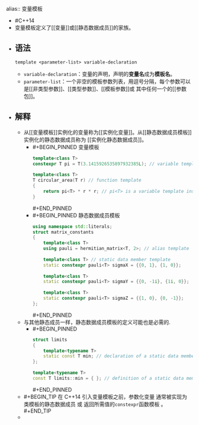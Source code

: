 alias:: 变量模板

- #C++14
- 变量模板定义了[[变量]]或[[静态数据成员]]的家族。
- ## 语法
  ```
  template <parameter-list> variable-declaration
  ```
	- `variable-declaration`：变量的声明，声明的**变量名**成为**模板名**。
	- `parameter-list`：一个非空的模板参数列表，用逗号分隔，每个参数可以是[[非类型参数]]、[[类型参数]]、[[模板参数]]或 其中任何一个的[[参数包]]。
- ## 解释
	- 从[[变量模板]]实例化的变量称为[[实例化变量]]。从[[静态数据成员模板]]实例化的静态数据成员称为 [[实例化静态数据成员]]。
		- #+BEGIN_PINNED
		  变量模板
		  ``` cpp
		  template<class T>
		  constexpr T pi = T(3.1415926535897932385L); // variable template
		   
		  template<class T>
		  T circular_area(T r) // function template
		  {
		      return pi<T> * r * r; // pi<T> is a variable template instantiation
		  }
		  ``` 
		  #+END_PINNED
		- #+BEGIN_PINNED
		  静态数据成员模板
		  ``` cpp
		  using namespace std::literals;
		  struct matrix_constants
		  {
		      template<class T>
		      using pauli = hermitian_matrix<T, 2>; // alias template
		   
		      template<class T> // static data member template
		      static constexpr pauli<T> sigmaX = {{0, 1}, {1, 0}}; 
		   
		      template<class T>
		      static constexpr pauli<T> sigmaY = {{0, -1i}, {1i, 0}};
		   
		      template<class T>
		      static constexpr pauli<T> sigmaZ = {{1, 0}, {0, -1}};
		  };
		  ``` 
		  #+END_PINNED
	- 与其他静态成员一样，静态数据成员模板的定义可能也是必需的.
		- #+BEGIN_PINNED
		  ``` cpp
		  struct limits
		  {
		      template<typename T>
		      static const T min; // declaration of a static data member template
		  };
		   
		  template<typename T>
		  const T limits::min = { }; // definition of a static data member template
		  ``` 
		  #+END_PINNED
	- #+BEGIN_TIP
	  在 C++14 引入变量模板之前，参数化变量 通常被实现为 类模板的静态数据成员 或 返回所需值的`constexpr`函数模板 。
	  #+END_TIP
	-